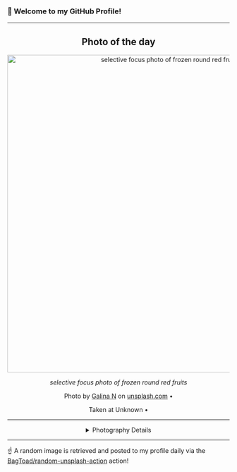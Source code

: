 ### 👋 Welcome to my GitHub Profile!

----
<div align="center">

## Photo of the day
  
  <a href="https://unsplash.com/photos/selective-focus-photo-of-frozen-round-red-fruits-AgWVcQz1bOA"><img width="720" src="https://images.unsplash.com/photo-1484313544071-4d67c88b99be?crop=entropy&cs=tinysrgb&fit=max&fm=jpg&ixid=M3w1OTQ0OTd8MHwxfHJhbmRvbXx8fHx8fHx8fDE3NDg5MzEwNDR8&ixlib=rb-4.1.0&q=80&w=1080" alt="selective focus photo of frozen round red fruits"></a>
  
  <em>selective focus photo of frozen round red fruits</em>
  
  <em></em>

  Photo by [Galina N](null) on [unsplash.com](https://unsplash.com/) • 
  
  Taken at Unknown • 
  
  ---
  
<details>
<summary>Photography Details</summary>
  
| Parameter     | Value |
| ------------- | ----- |
| Camera Model  | ILCE-5000 |
| Exposure Time | 1/40 |
| Aperture      | 3.5 |
| Focal Length  | 50.0 |
| ISO           | 100 |
| Location      | Unknown (null) |
| Coordinates   | Latitude null, Longitude null |

</details>

</div>

----

☝️ A random image is retrieved and posted to my profile daily via the [BagToad/random-unsplash-action](https://github.com/BagToad/random-unsplash-action) action!
